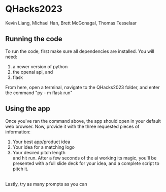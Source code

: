 # QHacks2023
Kevin Liang, Michael Han, Brett McGonagal, Thomas Tesselaar

## Running the code
To run the code, first make sure all dependencies are installed. You will need:
1. a newer version of python
2. the openai api, and 
3. flask<br>

From here, open a terminal, navigate to the QHacks2023 folder, and enter the command "py - m flask run"

## Using the app
Once you've ran the command above, the app should open in your default web browser. Now, provide it with the three requested pieces of information:
1. Your best app/product idea
2. Your idea for a matching logo
3. Your desired pitch length<br>
and hit run. After a few seconds of the ai working its magic, you'll be presented with a full slide deck for your idea, and a complete script to pitch it.
<br>
Lastly, try as many prompts as you can
